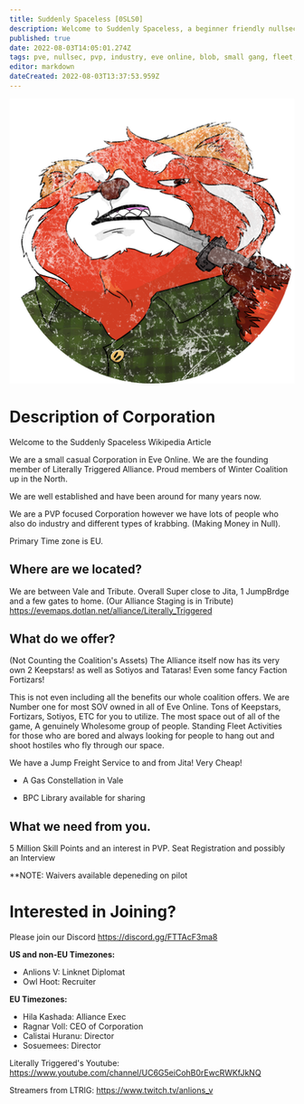 ```yaml
---
title: Suddenly Spaceless [0SLS0]
description: Welcome to Suddenly Spaceless, a beginner friendly nullsec corporation that does a bit of everything
published: true
date: 2022-08-03T14:05:01.274Z
tags: pve, nullsec, pvp, industry, eve online, blob, small gang, fleet, command, fc, rorqual
editor: markdown
dateCreated: 2022-08-03T13:37:53.959Z
---
```


![logo_(2).png](/logo_(2).png)
# Description of Corporation 
Welcome to the Suddenly Spaceless Wikipedia Article

We are a small casual Corporation in Eve Online.  We are the founding member of Literally Triggered Alliance.  Proud members of Winter Coalition up in the North.  

We are well established and have been around for many years now.

We are a PVP focused Corporation however we have lots of people who also do industry and different types of krabbing. (Making Money in Null).

Primary Time zone is EU. 

## Where are we located?
We are between Vale and Tribute. Overall Super close to Jita, 1 JumpBrdge and a few gates to home.  (Our Alliance Staging is in Tribute)
https://evemaps.dotlan.net/alliance/Literally_Triggered 


## What do we offer?

(Not Counting the Coalition's Assets)
The Alliance itself now has its very own 2 Keepstars!
as well as Sotiyos and Tataras!
Even some fancy Faction Fortizars!

This is not even including all the benefits our whole coalition offers. We are Number one for most SOV owned in all of Eve Online.  Tons of Keepstars, Fortizars, Sotiyos, ETC for you to utilize. The most space out of all of the game, A genuinely Wholesome group of people.  Standing Fleet Activities for those who are bored and always looking for people to hang out and shoot hostiles who fly through our space.

We have a Jump Freight Service to and from Jita! Very Cheap! 

- A Gas Constellation in Vale

- BPC Library available for sharing

## What we need from you.

5 Million Skill Points and an interest in PVP.
Seat Registration
and possibly an Interview

**NOTE: Waivers available depeneding on pilot

# Interested in Joining?

Please join our Discord 
https://discord.gg/FTTAcF3ma8 

**US and non-EU Timezones:**
- Anlions V: Linknet Diplomat
- Owl Hoot: Recruiter

**EU Timezones:**
- Hila Kashada: Alliance Exec
- Ragnar Voll: CEO of Corporation
- Calistai Huranu: Director
- Sosuemees: Director


Literally Triggered's Youtube:
https://www.youtube.com/channel/UC6G5eiCohB0rEwcRWKfJkNQ 

Streamers from LTRIG: 
https://www.twitch.tv/anlions_v


